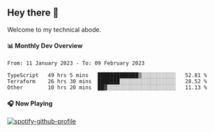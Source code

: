 ## Hey there 👋

Welcome to my technical abode.

#### 📊 Monthly Dev Overview
<!--START_SECTION:waka-->

```text
From: 11 January 2023 - To: 09 February 2023

TypeScript   49 hrs 5 mins   █████████████▒░░░░░░░░░░░   52.81 %
Terraform    26 hrs 30 mins  ███████░░░░░░░░░░░░░░░░░░   28.52 %
Other        10 hrs 20 mins  ██▓░░░░░░░░░░░░░░░░░░░░░░   11.13 %
```

<!--END_SECTION:waka-->

#### 🎧 Now Playing

[![spotify-github-profile](https://spotify-github-profile.vercel.app/api/view?uid=james2mid&cover_image=true&theme=natemoo-re)](https://open.spotify.com/user/james2mid?si=2b3baf2b09cb499e)
